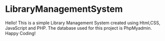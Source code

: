 # LibraryManagementSystem
Hello! This is a simple Library Management System created using Html,CSS, JavaScript and PHP. The database used for this project is PhpMyadmin. Happy Coding!
